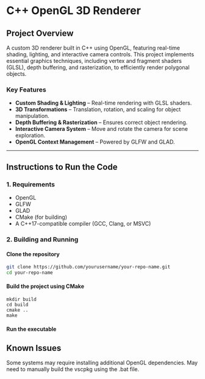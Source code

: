 # C++ OpenGL 3D Renderer  

## Project Overview  

A custom 3D renderer built in C++ using OpenGL, featuring real-time shading, lighting, and interactive camera controls. This project implements essential graphics techniques, including vertex and fragment shaders (GLSL), depth buffering, and rasterization, to efficiently render polygonal objects.  

### Key Features  
- **Custom Shading & Lighting** – Real-time rendering with GLSL shaders.  
- **3D Transformations** – Translation, rotation, and scaling for object manipulation.  
- **Depth Buffering & Rasterization** – Ensures correct object rendering.  
- **Interactive Camera System** – Move and rotate the camera for scene exploration.  
- **OpenGL Context Management** – Powered by GLFW and GLAD.  

---

## Instructions to Run the Code  

### 1. Requirements  
- OpenGL  
- GLFW  
- GLAD  
- CMake (for building)  
- A C++17-compatible compiler (GCC, Clang, or MSVC)  

### 2. Building and Running  

#### **Clone the repository**  
```bash
git clone https://github.com/yourusername/your-repo-name.git
cd your-repo-name
```
#### **Build the project using CMake**
```
mkdir build
cd build
cmake ..
make
```
#### **Run the executable**

## Known Issues
Some systems may require installing additional OpenGL dependencies.
May need to manually build the vscpkg using the .bat file.




